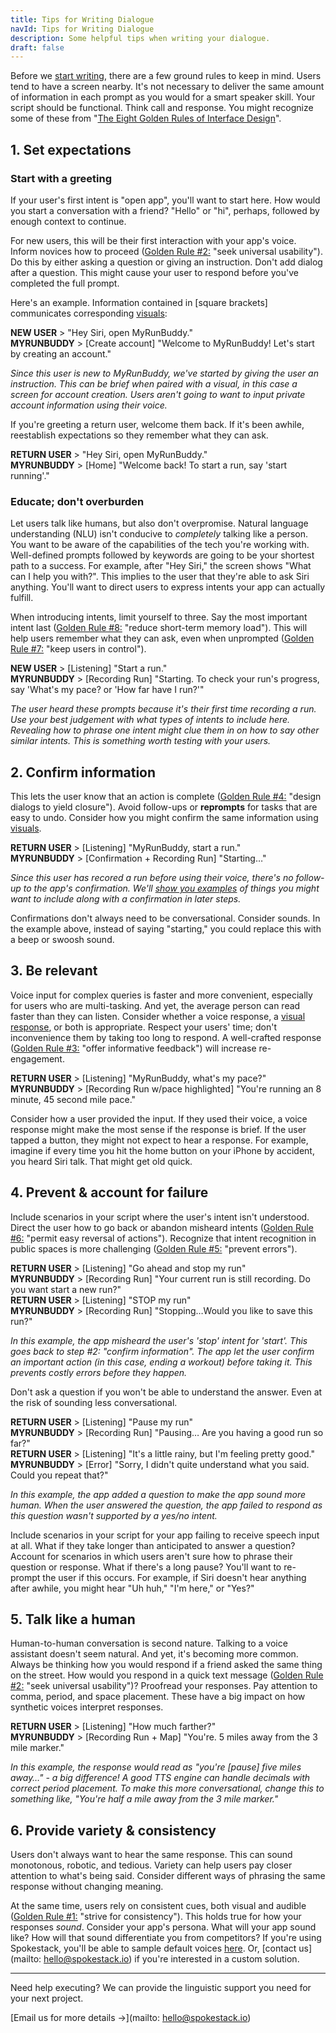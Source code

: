 ```yaml
---
title: Tips for Writing Dialogue
navId: Tips for Writing Dialogue
description: Some helpful tips when writing your dialogue.
draft: false
---
```


Before we [start writing](/docs/Design/script-storyboard-responses), there are a few ground rules to keep in mind. Users tend to have a screen nearby. It's not necessary to deliver the same amount of information in each prompt as you would for a smart speaker skill. Your script should be functional. Think call and response. You might recognize some of these from "[The Eight Golden Rules of Interface Design](https://www.cs.umd.edu/users/ben/goldenrules.html)".

## 1. Set expectations

### Start with a greeting

If your user's first intent is "open app", you'll want to start here. How would you start a conversation with a friend? "Hello" or "hi", perhaps, followed by enough context to continue.

For new users, this will be their first interaction with your app's voice. Inform novices how to proceed ([Golden Rule #2:](https://www.cs.umd.edu/users/ben/goldenrules.html) "seek universal usability"). Do this by either asking a question or giving an instruction. Don't add dialog after a question. This might cause your user to respond before you've completed the full prompt.

Here's an example. Information contained in [square brackets] communicates corresponding [visuals](/docs/Design/tips-for-designing-visual-output):

**NEW USER** > "Hey Siri, open MyRunBuddy."  
**MYRUNBUDDY** > [Create account] "Welcome to MyRunBuddy! Let's start by creating an account."

_Since this user is new to MyRunBuddy, we've started by giving the user an instruction. This can be brief when paired with a visual, in this case a screen for account creation. Users aren't going to want to input private account information using their voice._

If you're greeting a return user, welcome them back. If it's been awhile, reestablish expectations so they remember what they can ask.

**RETURN USER** > "Hey Siri, open MyRunBuddy."  
**MYRUNBUDDY** > [Home] "Welcome back! To start a run, say 'start running'."

### Educate; don't overburden

Let users talk like humans, but also don't overpromise. Natural language understanding (NLU) isn't conducive to _completely_ talking like a person. You want to be aware of the capabilities of the tech you're working with. Well-defined prompts followed by keywords are going to be your shortest path to a success. For example, after "Hey Siri," the screen shows "What can I help you with?". This implies to the user that they're able to ask Siri anything. You'll want to direct users to express intents your app can actually fulfill.

When introducing intents, limit yourself to three. Say the most important intent last ([Golden Rule #8:](https://www.cs.umd.edu/users/ben/goldenrules.html) "reduce short-term memory load"). This will help users remember what they can ask, even when unprompted ([Golden Rule #7:](https://www.cs.umd.edu/users/ben/goldenrules.html) "keep users in control").

**NEW USER** > [Listening] "Start a run."  
**MYRUNBUDDY** > [Recording Run] "Starting. To check your run's progress, say 'What's my pace? or 'How far have I run?'"

_The user heard these prompts because it's their first time recording a run. Use your best judgement with what types of intents to include here. Revealing how to phrase one intent might clue them in on how to say other similar intents. This is something worth testing with your users._

## 2. Confirm information

This lets the user know that an action is complete ([Golden Rule #4:](https://www.cs.umd.edu/users/ben/goldenrules.html) "design dialogs to yield closure"). Avoid follow-ups or **reprompts** for tasks that are easy to undo. Consider how you might confirm the same information using [visuals](/docs/Design/tips-for-designing-visual-output).

**RETURN USER** > [Listening] "MyRunBuddy, start a run."  
**MYRUNBUDDY** > [Confirmation + Recording Run] "Starting…"

_Since this user has recored a run before using their voice, there's no follow-up to the app's confirmation. We'll [show you examples](/docs/Design/tips-for-designing-visual-output) of things you might want to include along with a confirmation in later steps._

Confirmations don't always need to be conversational. Consider sounds. In the example above, instead of saying "starting," you could replace this with a beep or swoosh sound.

## 3. Be relevant

Voice input for complex queries is faster and more convenient, especially for users who are multi-tasking. And yet, the average person can read faster than they can listen. Consider whether a voice response, a [visual response](/docs/Design/tips-for-designing-visual-output), or both is appropriate. Respect your users' time; don't inconvenience them by taking too long to respond. A well-crafted response ([Golden Rule #3:](https://www.cs.umd.edu/users/ben/goldenrules.html) "offer informative feedback") will increase re-engagement.

**RETURN USER** > [Listening] "MyRunBuddy, what's my pace?"  
**MYRUNBUDDY** > [Recording Run w/pace highlighted] "You're running an 8 minute, 45 second mile pace."

Consider how a user provided the input. If they used their voice, a voice response might make the most sense if the response is brief. If the user tapped a button, they might not expect to hear a response. For example, imagine if every time you hit the home button on your iPhone by accident, you heard Siri talk. That might get old quick.

## 4. Prevent & account for failure

Include scenarios in your script where the user's intent isn't understood. Direct the user how to go back or abandon misheard intents ([Golden Rule #6:](https://www.cs.umd.edu/users/ben/goldenrules.html) "permit easy reversal of actions"). Recognize that intent recognition in public spaces is more challenging ([Golden Rule #5:](https://www.cs.umd.edu/users/ben/goldenrules.html) "prevent errors").

**RETURN USER** > [Listening] "Go ahead and stop my run"  
**MYRUNBUDDY** > [Recording Run] "Your current run is still recording. Do you want start a new run?"  
**RETURN USER** > [Listening] "STOP my run"  
**MYRUNBUDDY** > [Recording Run] "Stopping…Would you like to save this run?"

_In this example, the app misheard the user's 'stop' intent for 'start'. This goes back to step #2: "confirm information". The app let the user confirm an important action (in this case, ending a workout) before taking it. This prevents costly errors before they happen._

Don't ask a question if you won't be able to understand the answer. Even at the risk of sounding less conversational.

**RETURN USER** > [Listening] "Pause my run"  
**MYRUNBUDDY** > [Recording Run] "Pausing… Are you having a good run so far?"  
**RETURN USER** > [Listening] "It's a little rainy, but I'm feeling pretty good."  
**MYRUNBUDDY** > [Error] "Sorry, I didn't quite understand what you said. Could you repeat that?"

_In this example, the app added a question to make the app sound more human. When the user answered the question, the app failed to respond as this question wasn't supported by a yes/no intent._

Include scenarios in your script for your app failing to receive speech input at all. What if they take longer than anticipated to answer a question? Account for scenarios in which users aren't sure how to phrase their question or response. What if there's a long pause? You'll want to re-prompt the user if this occurs. For example, if Siri doesn't hear anything after awhile, you might hear "Uh huh," "I'm here," or "Yes?"

## 5. Talk like a human

Human-to-human conversation is second nature. Talking to a voice assistant doesn't seem natural. And yet, it's becoming more common. Always be thinking how you would respond if a friend asked the same thing on the street. How would you respond in a quick text message ([Golden Rule #2:](https://www.cs.umd.edu/users/ben/goldenrules.html) "seek universal usability")? Proofread your responses. Pay attention to comma, period, and space placement. These have a big impact on how synthetic voices interpret responses.

**RETURN USER** > [Listening] "How much farther?"  
**MYRUNBUDDY** > [Recording Run + Map] "You're. 5 miles away from the 3 mile marker."

_In this example, the response would read as "you're [pause] five miles away…" - a big difference! A good TTS engine can handle decimals with correct period placement. To make this more conversational, change this to something like, "You're half a mile away from the 3 mile marker."_

## 6. Provide variety & consistency

Users don't always want to hear the same response. This can sound monotonous, robotic, and tedious. Variety can help users pay closer attention to what's being said. Consider different ways of phrasing the same response without changing meaning.

At the same time, users rely on consistent cues, both visual and audible ([Golden Rule #1:](https://www.cs.umd.edu/users/ben/goldenrules.html) "strive for consistency"). This holds true for how your responses _sound_. Consider your app's persona. What will your app sound like? How will that sound differentiate you from competitors? If you're using Spokestack, you'll be able to sample default voices [here](https://labs.spokestack.io/). Or, [contact us](mailto: hello@spokestack.io) if you're interested in a custom solution.

---

Need help executing? We can provide the linguistic support you need for your next project.

[Email us for more details →](mailto: hello@spokestack.io)
